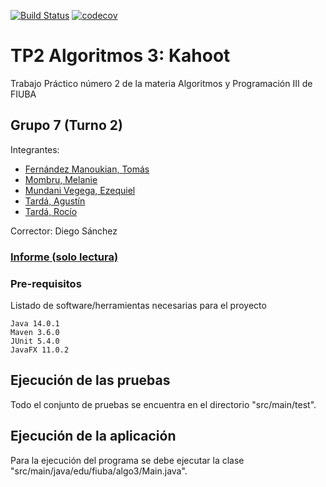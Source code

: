 [![Build Status](https://travis-ci.org/Tomymanoukian/AyPIII_TP2.svg?branch=master)](https://travis-ci.org/Tomymanoukian/AyPIII_TP2)
[![codecov](https://codecov.io/gh/Tomymanoukian/AyPIII_TP2/branch/master/graph/badge.svg)](https://codecov.io/gh/Tomymanoukian/AyPIII_TP2)



# TP2 Algoritmos 3: Kahoot

Trabajo Práctico número 2 de la materia Algoritmos y Programación III de FIUBA

## Grupo 7 (Turno 2)

Integrantes:

- [Fernández Manoukian, Tomás](https://github.com/Tomymanoukian)
- [Mombru, Melanie](https://github.com/melmombru)
- [Mundani Vegega, Ezequiel](https://github.com/InspectorDave)
- [Tardá, Agustín](https://github.com/AgustinTardaFIUBA)
- [Tardá, Rocío](https://github.com/rociotarda)

Corrector: Diego Sánchez

### [Informe (solo lectura)](https://www.overleaf.com/read/symqnddvrxgk)

### Pre-requisitos

Listado de software/herramientas necesarias para el proyecto

```
Java 14.0.1
Maven 3.6.0
JUnit 5.4.0
JavaFX 11.0.2
```

## Ejecución de las pruebas

Todo el conjunto de pruebas se encuentra en el directorio "src/main/test". 

## Ejecución de la aplicación

Para la ejecución del programa se debe ejecutar la clase "src/main/java/edu/fiuba/algo3/Main.java".
